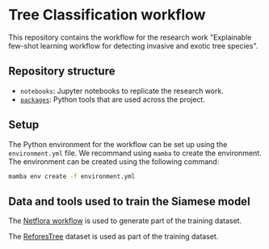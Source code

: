 # Tree Classification workflow

This repository contains the workflow for the research work "Explainable few-shot learning workflow for detecting invasive and exotic tree species". 

## Repository structure

- `notebooks`: Jupyter notebooks to replicate the research work.
- [`packages`](./packages): Python tools that are used across the project. 

## Setup

The Python environment for the workflow can be set up using the `environment.yml` file. We recommand using `mamba` to create the environment. The environment can be created using the following command:

```bash
mamba env create -f environment.yml
```

## Data and tools used to train the Siamese model

The [Netflora workflow](https://github.com/NetFlora/Netflora) is used to generate part of the training dataset.

The [ReforesTree](https://github.com/gyrrei/ReforesTree) dataset is used as part of the training dataset.
